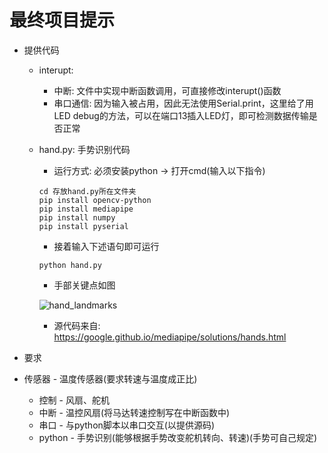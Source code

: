 # 最终项目提示

* 提供代码

  * interupt: 

    * 中断: 文件中实现中断函数调用，可直接修改interupt()函数
    * 串口通信: 因为输入被占用，因此无法使用Serial.print，这里给了用LED debug的方法，可以在端口13插入LED灯，即可检测数据传输是否正常

  * hand.py: 手势识别代码

    * 运行方式: 必须安装python -> 打开cmd(输入以下指令)

    ```
    cd 存放hand.py所在文件夹
    pip install opencv-python
    pip install mediapipe
    pip install numpy
    pip install pyserial
    ```

    * 接着输入下述语句即可运行

    ```
    python hand.py
    ```
    
    * 手部关键点如图
    
    ![hand_landmarks](C:\Users\Owner\Downloads\final_project\hand_landmarks.png)
    
    * 源代码来自: https://google.github.io/mediapipe/solutions/hands.html

* 要求
* 传感器 - 温度传感器(要求转速与温度成正比)
  * 控制 - 风扇、舵机
  * 中断 - 温控风扇(将马达转速控制写在中断函数中)
  * 串口 - 与python脚本以串口交互(以提供源码)
  * python - 手势识别(能够根据手势改变舵机转向、转速)(手势可自己规定)